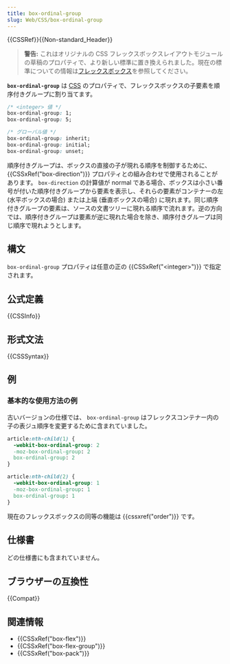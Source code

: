 ```yaml
---
title: box-ordinal-group
slug: Web/CSS/box-ordinal-group
---
```


{{CSSRef}}{{Non-standard_Header}}

> **警告:** これはオリジナルの CSS フレックスボックスレイアウトモジュールの草稿のプロパティで、より新しい標準に置き換えられました。現在の標準についての情報は[フレックスボックス](/ja/docs/Web/CSS/CSS_Flexible_Box_Layout/Using_CSS_flexible_boxes)を参照してください。

**`box-ordinal-group`** は [CSS](/ja/docs/Web/CSS) のプロパティで、フレックスボックスの子要素を順序付きグループに割り当てます。

```css
/* <integer> 値 */
box-ordinal-group: 1;
box-ordinal-group: 5;

/* グローバル値 */
box-ordinal-group: inherit;
box-ordinal-group: initial;
box-ordinal-group: unset;
```

順序付きグループは、ボックスの直接の子が現れる順序を制御するために、 {{CSSxRef("box-direction")}} プロパティとの組み合わせで使用されることがあります。 `box-direction` の計算値が normal である場合、ボックスは小さい番号が付いた順序付きグループから要素を表示し、それらの要素がコンテナーの左 (水平ボックスの場合) または上端 (垂直ボックスの場合) に現れます。同じ順序付きグループの要素は、ソースの文書ツリーに現れる順序で流れます。逆の方向では、順序付きグループは要素が逆に現れた場合を除き、順序付きグループは同じ順序で現れようとします。

## 構文

`box-ordinal-group` プロパティは任意の正の {{CSSxRef("&lt;integer&gt;")}} で指定されます。

## 公式定義

{{CSSInfo}}

## 形式文法

{{CSSSyntax}}

## 例

### 基本的な使用方法の例

古いバージョンの仕様では、 `box-ordinal-group` はフレックスコンテナー内の子の表ジュ順序を変更するために含まれていました。

```css
article:nth-child(1) {
  -webkit-box-ordinal-group: 2
  -moz-box-ordinal-group: 2
  box-ordinal-group: 2
}

article:nth-child(2) {
  -webkit-box-ordinal-group: 1
  -moz-box-ordinal-group: 1
  box-ordinal-group: 1
}
```

現在のフレックスボックスの同等の機能は {{cssxref("order")}} です。

## 仕様書

どの仕様書にも含まれていません。

## ブラウザーの互換性

{{Compat}}

## 関連情報

- {{CSSxRef("box-flex")}}
- {{CSSxRef("box-flex-group")}}
- {{CSSxRef("box-pack")}}
